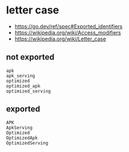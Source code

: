 # letter case

- <https://go.dev/ref/spec#Exported_identifiers>
- <https://wikipedia.org/wiki/Access_modifiers>
- <https://wikipedia.org/wiki/Letter_case>

## not exported

~~~
apk
apk_serving
optimized
optimized_apk
optimized_serving
~~~

## exported

~~~
APK
ApkServing
Optimized
OptimizedApk
OptimizedServing
~~~
